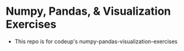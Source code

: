 # Numpy, Pandas, & Visualization Exercises
- This repo is for codeup's numpy-pandas-visualization-exercises